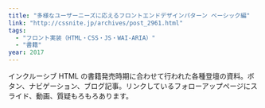 ```yaml
---
title: "多様なユーザーニーズに応えるフロントエンドデザインパターン ベーシック編"
link: "http://cssnite.jp/archives/post_2961.html"
tags:
  - "フロント実装（HTML・CSS・JS・WAI-ARIA）"
  - "書籍"
year: 2017
---
```


インクルーシブ HTML の書籍発売時期に合わせて行われた各種登壇の資料。ボタン、ナビゲーション、ブログ記事。リンクしているフォローアップページにスライド、動画、質疑もろもろあります。
